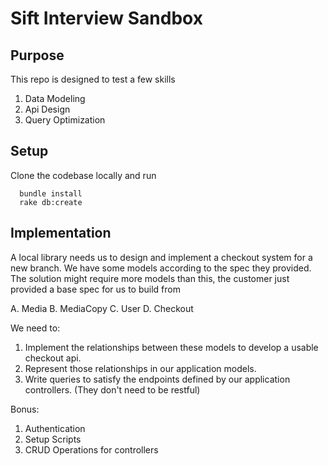 # Sift Interview Sandbox

## Purpose
This repo is designed to test a few skills 

1. Data Modeling
2. Api Design
3. Query Optimization

## Setup

Clone the codebase locally and run
```
  bundle install
  rake db:create
```

## Implementation

A local library needs us to design and implement a checkout system for a new branch. We have some models according to the
spec they provided. The solution might require more models than this, the customer just provided a base spec for us to build from

  A. Media
  B. MediaCopy
  C. User
  D. Checkout

We need to:
1. Implement the relationships between these models to develop a usable checkout api.
2. Represent those relationships in our application models.
3. Write queries to satisfy the endpoints defined by our application controllers. (They don't need to be restful)

Bonus:
1. Authentication
1. Setup Scripts
1. CRUD Operations for controllers